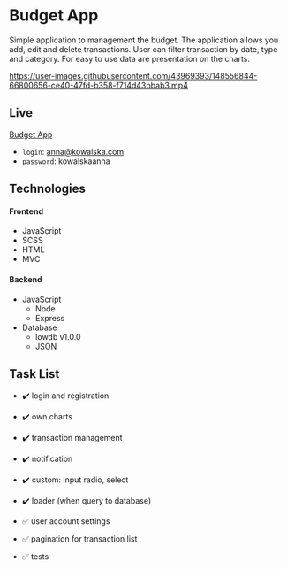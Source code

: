 # Budget App

Simple application to management the budget. The application allows you add, edit and delete transactions. User can filter transaction by date, type and category.
For easy to use data are presentation on the charts.

https://user-images.githubusercontent.com/43969393/148556844-66800656-ce40-47fd-b358-f714d43bbab3.mp4

## Live

[Budget App](https://kazanowski.github.io/budget-app-production/)

- `login`: anna@kowalska.com
- `password`: kowalskaanna

## Technologies

#### Frontend

- JavaScript
- SCSS
- HTML
- MVC

#### Backend

- JavaScript
  - Node
  - Express
- Database
  - lowdb v1.0.0
  - JSON

## Task List

- :heavy_check_mark: login and registration
- :heavy_check_mark: own charts
- :heavy_check_mark: transaction management
- :heavy_check_mark: notification
- :heavy_check_mark: custom: input radio, select
- :heavy_check_mark: loader (when query to database)

- :white_check_mark: user account settings
- :white_check_mark: pagination for transaction list
- :white_check_mark: tests
